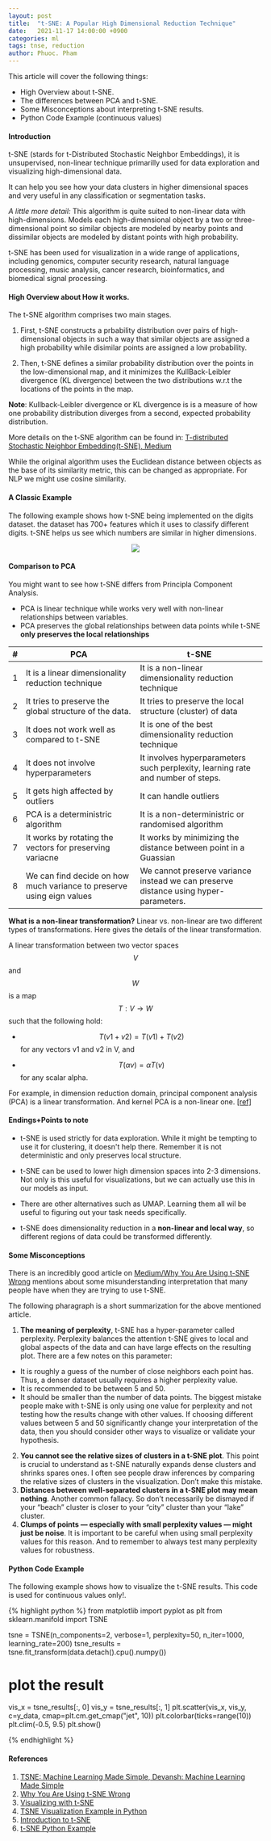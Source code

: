 ```yaml
---
layout: post
title:  "t-SNE: A Popular High Dimensional Reduction Technique"
date:   2021-11-17 14:00:00 +0900
categories: ml
tags: tnse, reduction
author: Phuoc. Pham
---
```



This article will cover the following things:
- High Overview about t-SNE.
- The differences between PCA and t-SNE.
- Some Misconceptions about interpreting t-SNE results.
- Python Code Example (continuous values)


#### **Introduction**
t-SNE (stards for t-Distributed Stochastic Neighbor Embeddings), it is unsupervised, non-linear technique primarilly used for data exploration and visualizing high-dimensional data.

It can help you see how your data clusters in higher dimensional spaces and very useful in any classification or segmentation tasks.

*A little more detail:*
This algorithm is quite suited to non-linear data with high-dimensions. 
Models each high-dimensional object by a two or three-dimensional point so similar objects are modeled by nearby points and dissimilar objects are modeled by distant points with high probability.

t-SNE has been used for visualization in a wide range of applications, including genomics, computer security research, natural language processing, music analysis, cancer research, bioinformatics, and biomedical signal processing.


#### **High Overview about How it works.**

The t-SNE algorithm comprises two main stages.
1. First, t-SNE constructs a prbability distribution over pairs of high-dimensional objects in such a way that similar objects are assigned a high probability while disimilar points are assigned a low probability.

2. Then, t-SNE defines a similar probability distribution over the points in the low-dimensional map, and it minimizes the KullBack-Leibler divergence (KL divergence) between the two distributions w.r.t the locations of the points in the map.

**Note**: Kullback-Leibler divergence or KL divergence is is a measure of how one probability distribution diverges from a second, expected probability distribution.

More details on the t-SNE algorithm can be found in: [T-distributed Stochastic Neighbor Embedding(t-SNE), Medium](https://towardsdatascience.com/t-distributed-stochastic-neighbor-embedding-t-sne-bb60ff109561)

While the original algorithm uses the Euclidean distance between objects as the base of its similarity metric, this can be changed as appropriate. For NLP we might use cosine similarity.

#### **A Classic Example**
The following example shows how t-SNE being implemented on the digits dataset. the dataset has 700+ features which it uses to classify different digits. t-SNE helps us see which numbers are similar in higher dimensions.

<p align="center">
  <img src="http://nlml.github.io/images/tsne/tsne-mnist.png">
</p>

#### **Comparison to PCA**
You might want to see how t-SNE differs from Principla Component Analysis.
- PCA is linear technique while works very well with non-linear relationships between variables.
- PCA preserves the global relationships between data points while t-SNE **only preserves the local relationships**

| # | PCA                                                                   | t-SNE                                                                                |
|---|-----------------------------------------------------------------------|--------------------------------------------------------------------------------------|
| 1 | It is a linear dimensionality reduction technique                     | It is a non-linear dimensionality reduction technique                                |
| 2 | It tries to preserve the global structure of the data.                | It tries to preserve the local structure (cluster) of data                           |
| 3 | It does not work well as compared to t-SNE                            | It is one of the best dimensionality reduction technique                             |
| 4 | It does not involve hyperparameters                                   | It involves hyperparameters such perplexity, learning rate and number of steps.      |
| 5 | It gets high affected by outliers                                     | It can handle outliers                                                               |
| 6 | PCA is a deterministric algorithm                                     | It is a non-deterministric or randomised algorithm                                   |
| 7 | It works by rotating the vectors for preserving variacne              | It works by minimizing the distance between point in a Guassian                      |
| 8 | We can find decide on how much variance to preserve using eign values | We cannot preserve variance instead we can preserve distance using hyper-parameters. |


**What is a non-linear transformation?**
Linear vs. non-linear are two different types of transformations. Here gives the details of the linear transformation.


A linear transformation between two vector spaces $$V$$ and $$W$$ is a map $$T:V \to W$$ such that the following hold:

- $$T(v1+v2)=T(v1)+T(v2)$$ for any vectors v1 and v2 in V, and

- $$T(\alpha v)=\alpha T(v)$$ for any scalar alpha.


For example, in dimension reduction domain, principal component analysis (PCA) is a linear transformation. And kernel PCA is a non-linear one. [[ref]](https://stats.stackexchange.com/questions/319771/linear-versus-nonlinear-dimensionality-reduction-techniques)





#### **Endings+Points to note**

- t-SNE is used strictly for data exploration. While it might be tempting to use it for clustering, it doesn't help there. Remember it is not deterministic and only preserves local structure.
- t-SNE can be used to lower high dimension spaces into 2-3 dimensions. Not only is this useful for visualizations, but we can actually use this in our models as input.
- There are other alternatives such as UMAP. Learning them all wil be useful to figuring out your task needs specifically.

- t-SNE does dimensionality reduction in a **non-linear and local way**, so different regions of data could be transformed differently.


#### **Some Misconceptions**

There is an incredibly good article on [Medium/Why You Are Using t-SNE Wrong](https://towardsdatascience.com/why-you-are-using-t-sne-wrong-502412aab0c0) mentions about some misunderstanding interpretation that many people have when they are trying to use t-SNE.

The following pharagraph is a short summarization for the above mentioned article.

1. **The meaning of perplexity**, t-SNE has a hyper-parameter called perplexity. Perplexity balances the attention t-SNE gives to local and global aspects of the data and can have large effects on the resulting plot. There are a few notes on this parameter:
- It is roughly a guess of the number of close neighbors each point has. Thus, a denser dataset usually requires a higher perplexity value.
- It is recommended to be between 5 and 50.
- It should be smaller than the number of data points.
The biggest mistake people make with t-SNE is only using one value for perplexity and not testing how the results change with other values. If choosing different values between 5 and 50 significantly change your interpretation of the data, then you should consider other ways to visualize or validate your hypothesis.

2. **You cannot see the relative sizes of clusters in a t-SNE plot**. This point is crucial to understand as t-SNE naturally expands dense clusters and shrinks spares ones. I often see people draw inferences by comparing the relative sizes of clusters in the visualization. Don’t make this mistake.
3. **Distances between well-separated clusters in a t-SNE plot may mean nothing**. Another common fallacy. So don’t necessarily be dismayed if your “beach” cluster is closer to your “city” cluster than your “lake” cluster.
4. **Clumps of points — especially with small perplexity values — might just be noise**. It is important to be careful when using small perplexity values for this reason. And to remember to always test many perplexity values for robustness.



#### **Python Code Example**
The following example shows how to visualize the t-SNE results. This code is used for continuous values only!.

{% highlight python %}
from matplotlib import pyplot as plt
from sklearn.manifold import TSNE

tsne = TSNE(n_components=2, verbose=1, 
		perplexity=50, n_iter=1000, learning_rate=200)
tsne_results = tsne.fit_transform(data.detach().cpu().numpy())

# plot the result
vis_x = tsne_results[:, 0]
vis_y = tsne_results[:, 1]
plt.scatter(vis_x, vis_y, c=y_data, cmap=plt.cm.get_cmap("jet", 10))
plt.colorbar(ticks=range(10))
plt.clim(-0.5, 9.5)
plt.show()

{% endhighlight %}

#### **References**

1. [TSNE: Machine Learning Made Simple, Devansh: Machine Learning Made Simple](https://www.youtube.com/watch?v=T8Gx9HavTxg&ab_channel=Devansh%3AMachineLearningMadeSimple)
2. [Why You Are Using t-SNE Wrong](https://towardsdatascience.com/why-you-are-using-t-sne-wrong-502412aab0c0)
3. [Visualizing with t-SNE](https://indicodata.ai/blog/visualizing-with-t-sne/)
4. [TSNE Visualization Example in Python](https://www.datatechnotes.com/2020/11/tsne-visualization-example-in-python.html)
5. [Introduction to t-SNE](https://www.datacamp.com/community/tutorials/introduction-t-sne)
6. [t-SNE Python Example](https://towardsdatascience.com/t-sne-python-example-1ded9953f26)